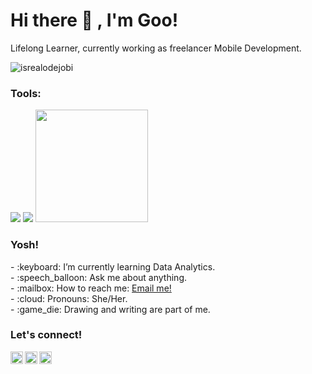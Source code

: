 # <summary><strong>Hi there :wave: , I'm Goo!</strong></summary>
Lifelong Learner, currently working as freelancer Mobile Development.
<p align="left"> <img src="https://komarev.com/ghpvc/?username=goonesmile&label=Profile%20views&color=0e75b6&style=flat" alt="isrealodejobi" />
</p>

### <summary><strong>Tools:</strong></summary>
<p>
    <img src="https://img.shields.io/badge/Text%20Editor-Visual%20Studio%20Code-blue?&logo=visual%20studio%20code&logoColor=blue" />
    <img src="https://github-readme-stats.vercel.app/api?username=MFachriAdrianta&hide=contribs,prs&show_icons=true&hide_border=true&title_color=000" />
    <img src="https://github-readme-stats.vercel.app/api/top-langs/?username=MFachriAdrianta&layout=compact" height=180 />
</p>

### <summary><strong>Yosh!</strong></summary>
<p>
    - :keyboard: I’m currently learning Data Analytics. </br>
    - :speech_balloon: Ask me about anything.</br>
    - :mailbox: How to reach me: <a href="mailto:youremail@gmail.com">Email me!</a>  </br>
    - :cloud: Pronouns: She/Her. </br>
    - :game_die: Drawing and writing are part of me. </br>
<p>
 
### <summary><strong>Let's connect!</strong></summary>
<a href="https://twitter.com/mfachriadrianta">
  <img align="left" alt="Goo's Twitter" width="20px" src="https://simpleicons.vercel.app/x/900C3F " />
</a>
<a href="https://www.instagram.com/mfachriadriantaa/">
  <img align="left" alt="Goo's Instagram" width="20px" src="https://simpleicons.vercel.app/instagram/900C3F" />
</a>
<a href="https://yours.com/">
  <img align="left" alt="Goo's Blog" width="20px" src="https://simpleicons.now.sh/blogger/495f7e" />
</a>
